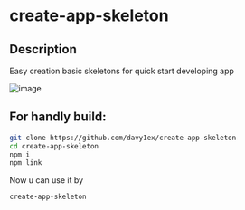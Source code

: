 # create-app-skeleton
## Description
Easy creation basic skeletons for quick start developing app

![image](https://github.com/user-attachments/assets/1c9c1537-293d-4397-a995-c9b4385d2ce6)

## For handly build:
```bash
git clone https://github.com/davy1ex/create-app-skeleton
cd create-app-skeleton
npm i
npm link
```
Now u can use it by
```bash
create-app-skeleton
```

